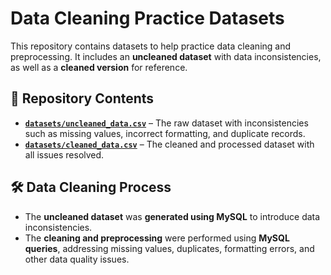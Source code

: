 

# Data Cleaning Practice Datasets

This repository contains datasets to help practice data cleaning and preprocessing. It includes an **uncleaned dataset** with data inconsistencies, as well as a **cleaned version** for reference.

## 📂 Repository Contents
- **[`datasets/uncleaned_data.csv`](datasets/uncleaned_data.csv)** – The raw dataset with inconsistencies such as missing values, incorrect formatting, and duplicate records.
- **[`datasets/cleaned_data.csv`](datasets/cleaned_data.csv)** – The cleaned and processed dataset with all issues resolved.

## 🛠 Data Cleaning Process
- The **uncleaned dataset** was **generated using MySQL** to introduce data inconsistencies.
- The **cleaning and preprocessing** were performed using **MySQL queries**, addressing missing values, duplicates, formatting errors, and other data quality issues.


